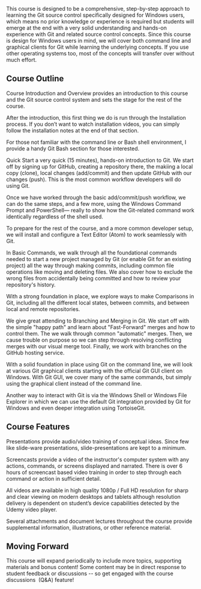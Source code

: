 This course is designed to be a comprehensive, step-by-step approach to learning the Git source control specifically designed for Windows users, which means no prior knowledge or experience is required but students will emerge at the end with a very solid understanding and hands-on experience with Git and related source control concepts. Since this course is design for Windows users in mind, we will cover both command line and graphical clients for Git while learning the underlying concepts. If you use other operating systems too, most of the concepts will transfer over without much effort.

## Course Outline

Course Introduction and Overview provides an introduction to this course and the Git source control system and sets the stage for the rest of the course.

After the introduction, this first thing we do is run through the Installation process. If you don’t want to watch installation videos, you can simply follow the installation notes at the end of that section.

For those not familiar with the command line or Bash shell environment, I provide a handy Git Bash section for those interested.

Quick Start a very quick (15 minutes), hands-on introduction to Git. We start off by signing up for GitHub, creating a repository there, the makiing a local copy (clone), local changes (add/commit) and then update GitHub with our changes (push). This is the most common workflow developers will do using Git.

Once we have worked through the basic add/commit/push workflow, we can do the same steps, and a few more, using the Windows Command Prompt and PowerShell— really to show how the Git-related command work identically regardless of the shell used.

To prepare for the rest of the course, and a more common developer setup, we will install and configure a Text Editor (Atom) to work seamlessly with Git.

In Basic Commands, we walk through all the foundational commands needed to start a new project managed by Git (or enable Git for an existing project) all the way through making commits, including common file operations like moving and deleting files. We also cover how to exclude the wrong files from accidentally being committed and how to review your repository's history.

With a strong foundation in place, we explore ways to make Comparisons in Git, including all the different local states, between commits, and between local and remote repositories.

We give great attending to Branching and Merging in Git. We start off with the simple "happy path" and learn about "Fast-Forward" merges and how to control them. The we walk through common "automatic" merges. Then, we cause trouble on purpose so we can step through resolving conflicting merges with our visual merge tool. Finally, we work with branches on the GitHub hosting service.

With a solid foundation in place using Git on the command line, we will look at various Git graphical clients starting with the official Git GUI client on Windows. With Git GUI, we cover many of the same commands, but simply using the graphical client instead of the command line.

Another way to interact with Git is via the Windows Shell or Windows File Explorer in which we can use the default Git integration provided by Git for Windows and even deeper integration using TortoiseGit.

## Course Features

Presentations provide audio/video training of conceptual ideas. Since few like slide-ware presentations, slide-presentations are kept to a minimum.  

Screencasts provide a video of the instructor's computer system with any actions, commands, or screens displayed and narrated. There is over 6 hours of screencast based video training in order to step through each command or action in sufficient detail.

All videos are available in high quality 1080p / Full HD resolution for sharp and clear viewing on modern desktops and tablets although resolution delivery is dependent on student’s device capabilities detected by the Udemy video player.

Several attachments and document lectures throughout the course provide supplemental information, illustrations, or other reference material.

## Moving Forward

This course will expand periodically to include more topics, supporting materials and bonus content! Some content may be in direct response to student feedback or discussions -- so get engaged with the course discussions  (Q&A) feature!
